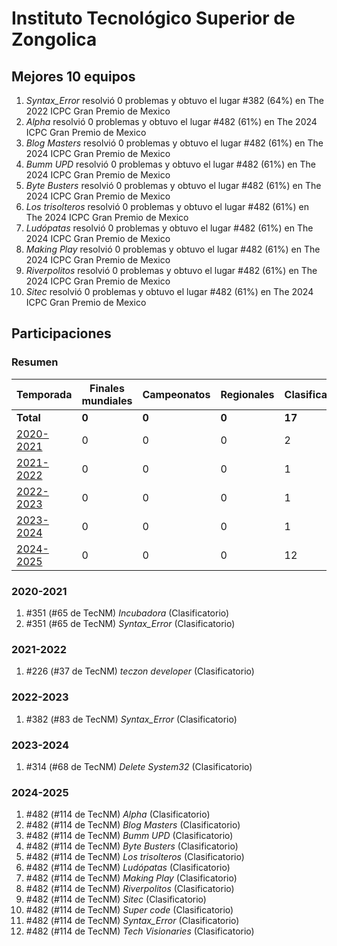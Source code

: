 ---
---

# Instituto Tecnológico Superior de Zongolica

## Mejores 10 equipos

1. _Syntax_Error_ resolvió 0 problemas y obtuvo el lugar #382 (64%) en The 2022 ICPC Gran Premio de Mexico
1. _Alpha_ resolvió 0 problemas y obtuvo el lugar #482 (61%) en The 2024 ICPC Gran Premio de Mexico
1. _Blog Masters_ resolvió 0 problemas y obtuvo el lugar #482 (61%) en The 2024 ICPC Gran Premio de Mexico
1. _Bumm UPD_ resolvió 0 problemas y obtuvo el lugar #482 (61%) en The 2024 ICPC Gran Premio de Mexico
1. _Byte Busters_ resolvió 0 problemas y obtuvo el lugar #482 (61%) en The 2024 ICPC Gran Premio de Mexico
1. _Los trisolteros_ resolvió 0 problemas y obtuvo el lugar #482 (61%) en The 2024 ICPC Gran Premio de Mexico
1. _Ludópatas_ resolvió 0 problemas y obtuvo el lugar #482 (61%) en The 2024 ICPC Gran Premio de Mexico
1. _Making Play_ resolvió 0 problemas y obtuvo el lugar #482 (61%) en The 2024 ICPC Gran Premio de Mexico
1. _Riverpolitos_ resolvió 0 problemas y obtuvo el lugar #482 (61%) en The 2024 ICPC Gran Premio de Mexico
1. _Sitec_ resolvió 0 problemas y obtuvo el lugar #482 (61%) en The 2024 ICPC Gran Premio de Mexico

## Participaciones

### Resumen

| Temporada | Finales mundiales | Campeonatos | Regionales | Clasificatorios | Equipos |
| --- | --- | --- | --- | --- | --- |
| **Total** | **0** | **0** | **0** | **17** | **17** |
| [2020-2021](#2020-2021) | 0 | 0 | 0 | 2 | 2 |
| [2021-2022](#2021-2022) | 0 | 0 | 0 | 1 | 1 |
| [2022-2023](#2022-2023) | 0 | 0 | 0 | 1 | 1 |
| [2023-2024](#2023-2024) | 0 | 0 | 0 | 1 | 1 |
| [2024-2025](#2024-2025) | 0 | 0 | 0 | 12 | 12 |

### 2020-2021

1. #351 (#65 de TecNM) _Incubadora_ (Clasificatorio)
1. #351 (#65 de TecNM) _Syntax_Error_ (Clasificatorio)

### 2021-2022

1. #226 (#37 de TecNM) _teczon developer_ (Clasificatorio)

### 2022-2023

1. #382 (#83 de TecNM) _Syntax_Error_ (Clasificatorio)

### 2023-2024

1. #314 (#68 de TecNM) _Delete System32_ (Clasificatorio)

### 2024-2025

1. #482 (#114 de TecNM) _Alpha_ (Clasificatorio)
1. #482 (#114 de TecNM) _Blog Masters_ (Clasificatorio)
1. #482 (#114 de TecNM) _Bumm UPD_ (Clasificatorio)
1. #482 (#114 de TecNM) _Byte Busters_ (Clasificatorio)
1. #482 (#114 de TecNM) _Los trisolteros_ (Clasificatorio)
1. #482 (#114 de TecNM) _Ludópatas_ (Clasificatorio)
1. #482 (#114 de TecNM) _Making Play_ (Clasificatorio)
1. #482 (#114 de TecNM) _Riverpolitos_ (Clasificatorio)
1. #482 (#114 de TecNM) _Sitec_ (Clasificatorio)
1. #482 (#114 de TecNM) _Super code_ (Clasificatorio)
1. #482 (#114 de TecNM) _Syntax_Error_ (Clasificatorio)
1. #482 (#114 de TecNM) _Tech Visionaries_ (Clasificatorio)



